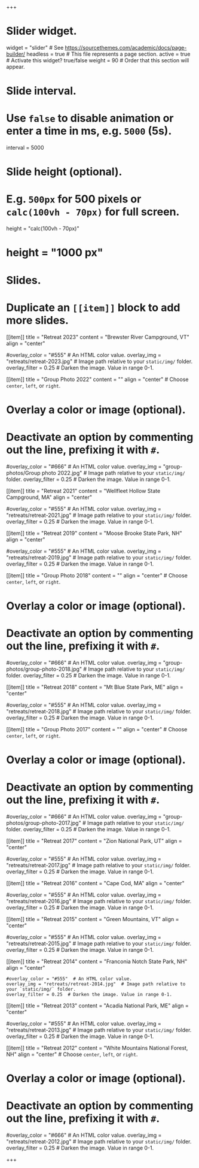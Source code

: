 +++
# Slider widget.
widget = "slider"  # See https://sourcethemes.com/academic/docs/page-builder/
headless = true  # This file represents a page section.
active = true  # Activate this widget? true/false
weight = 90  # Order that this section will appear.

# Slide interval.
# Use `false` to disable animation or enter a time in ms, e.g. `5000` (5s).
interval = 5000

# Slide height (optional).
# E.g. `500px` for 500 pixels or `calc(100vh - 70px)` for full screen.
 height = "calc(100vh - 70px)"
# height = "1000 px"

# Slides.
# Duplicate an `[[item]]` block to add more slides.

[[item]]
  title = "Retreat 2023"
  content = "Brewster River Campground, VT"
  align = "center"

  #overlay_color = "#555"  # An HTML color value.
  overlay_img = "retreats/retreat-2023.jpg"  # Image path relative to your `static/img/` folder.
  overlay_filter = 0.25  # Darken the image. Value in range 0-1.

[[item]]
  title = "Group Photo 2022"
  content = ""
  align = "center"  # Choose `center`, `left`, or `right`.

  # Overlay a color or image (optional).
  #   Deactivate an option by commenting out the line, prefixing it with `#`.
  #overlay_color = "#666"  # An HTML color value.
  overlay_img = "group-photos/Group photo 2022.jpg"  # Image path relative to your `static/img/` folder.
  overlay_filter = 0.25  # Darken the image. Value in range 0-1.

[[item]]
  title = "Retreat 2021"
  content = "Wellfleet Hollow State Campground, MA"
  align = "center"

  #overlay_color = "#555"  # An HTML color value.
  overlay_img = "retreats/retreat-2021.jpg"  # Image path relative to your `static/img/` folder.
  overlay_filter = 0.25  # Darken the image. Value in range 0-1.

[[item]]
  title = "Retreat 2019"
  content = "Moose Brooke State Park, NH"
  align = "center"

  #overlay_color = "#555"  # An HTML color value.
  overlay_img = "retreats/retreat-2019.jpg"  # Image path relative to your `static/img/` folder.
  overlay_filter = 0.25  # Darken the image. Value in range 0-1.

[[item]]
  title = "Group Photo 2018"
  content = ""
  align = "center"  # Choose `center`, `left`, or `right`.

  # Overlay a color or image (optional).
  #   Deactivate an option by commenting out the line, prefixing it with `#`.
  #overlay_color = "#666"  # An HTML color value.
  overlay_img = "group-photos/group-photo-2018.jpg"  # Image path relative to your `static/img/` folder.
  overlay_filter = 0.25  # Darken the image. Value in range 0-1.

[[item]]
  title = "Retreat 2018"
  content = "Mt Blue State Park, ME"
  align = "center"

  #overlay_color = "#555"  # An HTML color value.
  overlay_img = "retreats/retreat-2018.jpg"  # Image path relative to your `static/img/` folder.
  overlay_filter = 0.25  # Darken the image. Value in range 0-1.

[[item]]
  title = "Group Photo 2017"
  content = ""
  align = "center"  # Choose `center`, `left`, or `right`.

  # Overlay a color or image (optional).
  #   Deactivate an option by commenting out the line, prefixing it with `#`.
  #overlay_color = "#666"  # An HTML color value.
  overlay_img = "group-photos/group-photo-2017.jpg"  # Image path relative to your `static/img/` folder.
  overlay_filter = 0.25  # Darken the image. Value in range 0-1.

[[item]]
  title = "Retreat 2017"
  content = "Zion National Park, UT"
  align = "center"

  #overlay_color = "#555"  # An HTML color value.
  overlay_img = "retreats/retreat-2017.jpg"  # Image path relative to your `static/img/` folder.
  overlay_filter = 0.25  # Darken the image. Value in range 0-1.

[[item]]
  title = "Retreat 2016"
  content = "Cape Cod, MA"
  align = "center"

  #overlay_color = "#555"  # An HTML color value.
  overlay_img = "retreats/retreat-2016.jpg"  # Image path relative to your `static/img/` folder.
  overlay_filter = 0.25  # Darken the image. Value in range 0-1.

[[item]]
  title = "Retreat 2015"
  content = "Green Mountains, VT"
  align = "center"

  #overlay_color = "#555"  # An HTML color value.
  overlay_img = "retreats/retreat-2015.jpg"  # Image path relative to your `static/img/` folder.
  overlay_filter = 0.25  # Darken the image. Value in range 0-1.

[[item]]
    title = "Retreat 2014"
    content = "Franconia Notch State Park, NH"
    align = "center"

    #overlay_color = "#555"  # An HTML color value.
    overlay_img = "retreats/retreat-2014.jpg"  # Image path relative to your `static/img/` folder.
    overlay_filter = 0.25  # Darken the image. Value in range 0-1.

[[item]]
  title = "Retreat 2013"
  content = "Acadia National Park, ME"
  align = "center"

  #overlay_color = "#555"  # An HTML color value.
  overlay_img = "retreats/retreat-2013.jpg"  # Image path relative to your `static/img/` folder.
  overlay_filter = 0.25  # Darken the image. Value in range 0-1.

[[item]]
  title = "Retreat 2012"
  content = "White Mountains National Forest, NH"
  align = "center"  # Choose `center`, `left`, or `right`.

  # Overlay a color or image (optional).
  #   Deactivate an option by commenting out the line, prefixing it with `#`.
  #overlay_color = "#666"  # An HTML color value.
  overlay_img = "retreats/retreat-2012.jpg"  # Image path relative to your `static/img/` folder.
  overlay_filter = 0.25  # Darken the image. Value in range 0-1.

+++
